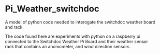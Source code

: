 # Pi_Weather_switchdoc
A model of python code needed to interogate the switchdoc weather board and rack

The code found here are experiments with python on a raspberry pi connected to the Switchdoc Weather Pi Board and their
weather sensor rack that contains an anomometer, and wind direction sensors.
